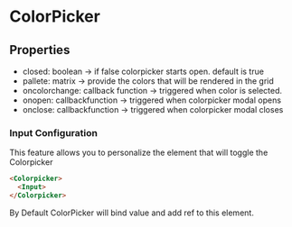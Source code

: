 # ColorPicker

## Properties

- closed: boolean -> if false colorpicker starts open. default is true
- pallete: matrix -> provide the colors that will be rendered in the grid
- oncolorchange: callback function -> triggered when color is selected.
- onopen: callbackfunction -> triggered when colorpicker modal opens
- onclose: callbackfunction -> triggered when colorpicker modal closes


### Input Configuration

This feature allows you to personalize the element that will toggle the Colorpicker

```html
<Colorpicker>
  <Input>
</Colorpicker>
```

By Default ColorPicker will bind value and add ref to this element.